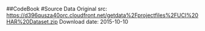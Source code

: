 ##CodeBook
#Source Data
Original src: https://d396qusza40orc.cloudfront.net/getdata%2Fprojectfiles%2FUCI%20HAR%20Dataset.zip 
Download date: 2015-10-10
